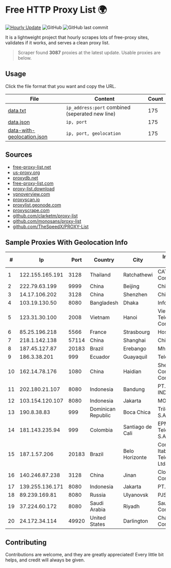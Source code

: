 
# Free HTTP Proxy List 🌍

[![Hourly Update](https://github.com/mertguvencli/http-proxy-list/actions/workflows/main.yml/badge.svg?branch=main)](https://github.com/mertguvencli/http-proxy-list/actions/workflows/main.yml)
![GitHub](https://img.shields.io/github/license/mertguvencli/http-proxy-list)
![GitHub last commit](https://img.shields.io/github/last-commit/mertguvencli/http-proxy-list)

It is a lightweight project that hourly scrapes lots of free-proxy sites, validates if it works, and serves a clean proxy list.


> Scraper found **3087** proxies at the latest update. Usable proxies are below.

## Usage

Click the file format that you want and copy the URL.


|File|Content|Count|
|----|-------|-----|
|[data.txt](https://raw.githubusercontent.com/mertguvencli/http-proxy-list/main/proxy-list/data.txt)|`ip_address:port` combined (seperated new line)|175|
|[data.json](https://raw.githubusercontent.com/mertguvencli/http-proxy-list/main/proxy-list/data.json)|`ip, port`|175|
|[data-with-geolocation.json](https://raw.githubusercontent.com/mertguvencli/http-proxy-list/main/proxy-list/data-with-geolocation.json)|`ip, port, geolocation`|175|

## Sources

* [free-proxy-list.net](https://free-proxy-list.net)
* [us-proxy.org](https://www.us-proxy.org)
* [proxydb.net](http://proxydb.net)
* [free-proxy-list.com](https://free-proxy-list.com/?page=&port=&type%5B%5D=http&type%5B%5D=https&up_time=0&search=Search)
* [proxy-list.download](https://www.proxy-list.download/HTTP)
* [vpnoverview.com](https://vpnoverview.com/privacy/anonymous-browsing/free-proxy-servers)
* [proxyscan.io](https://www.proxyscan.io)
* [proxylist.geonode.com](https://proxylist.geonode.com/api/proxy-list?limit=300&page=1&sort_by=lastChecked&sort_type=desc&protocols=http,https)
* [proxyscrape.com](https://api.proxyscrape.com/v2/?request=displayproxies&protocol=http&timeout=10000&country=all&ssl=all&anonymity=all)
* [github.com/clarketm/proxy-list](https://raw.githubusercontent.com/clarketm/proxy-list/master/proxy-list-raw.txt)
* [github.com/monosans/proxy-list](https://raw.githubusercontent.com/monosans/proxy-list/main/proxies/http.txt)
* [github.com/TheSpeedX/PROXY-List](https://raw.githubusercontent.com/TheSpeedX/PROXY-List/master/http.txt)


## Sample Proxies With Geolocation Info

|#|Ip|Port|Country|City|Internet Service Provider|
|-|--|----|-------|----|-------------------------|
|1|122.155.165.191|3128|Thailand|Ratchathewi|CAT Telecom Public Company Limited|
|2|222.79.63.199|9999|China|Beijing|Chinanet|
|3|14.17.106.202|3128|China|Shenzhen|Chinanet|
|4|103.19.130.50|8080|Bangladesh|Dhaka|InfoLink|
|5|123.31.30.100|2008|Vietnam|Hanoi|VietNam Post and Telecom Corporation|
|6|85.25.196.218|5566|France|Strasbourg|Host Europe GmbH|
|7|218.1.142.138|57114|China|Shanghai|China Telecom|
|8|187.45.127.87|20183|Brazil|Erebango|Mhnet Telecom|
|9|186.3.38.201|999|Ecuador|Guayaquil|Telconet S.A|
|10|162.14.78.176|1080|China|Haidian|Shenzhen Tencent Computer Systems Company Limited|
|11|202.180.21.107|8080|Indonesia|Bandung|PT. HIPERNET INDODATA|
|12|103.154.120.107|8080|Indonesia|Jakarta|MORATELINDONAP|
|13|190.8.38.83|999|Dominican Republic|Boca Chica|Trilogy Dominicana, S.A.|
|14|181.143.235.94|999|Colombia|Santiago de Cali|EPM Telecomunicaciones S.A. E.S.P.|
|15|187.1.57.206|20183|Brazil|Belo Horizonte|Companhia Itabirana TelecomunicaÔÔes Ltda|
|16|140.246.87.238|3128|China|Jinan|Cloud Computing Corporation|
|17|139.255.136.171|8080|Indonesia|Jakarta|PT. First Media, Tbk|
|18|89.239.169.81|8080|Russia|Ulyanovsk|PJSC Rostelecom|
|19|37.224.60.172|8080|Saudi Arabia|Riyadh|Saudi Telecom Company JSC|
|20|24.172.34.114|49920|United States|Darlington|Charter Communications Inc|



## Contributing

Contributions are welcome, and they are greatly appreciated! Every
little bit helps, and credit will always be given.


